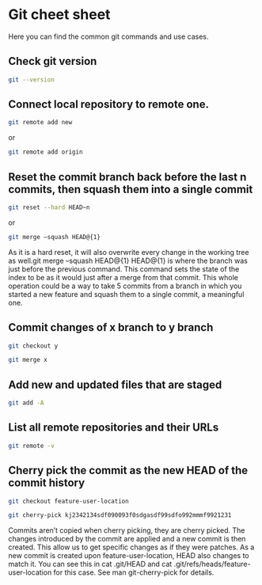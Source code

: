 # Git cheet sheet

Here you can find the common git commands and use cases.

## Check git version

```bash
git --version
```

## Connect local repository to remote one.

```bash
git remote add new
```
or
```bash
git remote add origin
```

##  Reset the commit branch back before the last n commits, then squash them into a single commit
```bash
git reset --hard HEAD~n
```
or
```bash
git merge –squash HEAD@{1}
```
As it is a hard reset, it will also overwrite every change in the working tree as well.git merge –squash HEAD@{1} HEAD@{1} is where the branch was just before the previous command. This command sets the state of the index to be as it would just after a merge from that commit. This whole operation could be a way to take 5 commits from a branch in which you started a new feature and squash them to a single commit, a meaningful one.

## Commit changes of x branch to y branch
```bash
git checkout y
```
```bash
git merge x
```

## Add new and updated files that are staged
```bash
git add -A
```

## List all remote repositories and their URLs
```bash
git remote -v
```


## Cherry pick the commit as the new HEAD of the commit history
```bash
git checkout feature-user-location
```
```bash
git cherry-pick kj2342134sdf090093f0sdgasdf99sdfo992mmmf9921231
```
Commits aren’t copied when cherry picking, they are cherry picked. The changes introduced by the commit are applied and a new commit is then created. This allow us to get specific changes as if they were patches. As a new commit is created upon feature-user-location, HEAD also changes to match it. You can see this in cat .git/HEAD and cat .git/refs/heads/feature-user-location for this case. See man git-cherry-pick for details.
